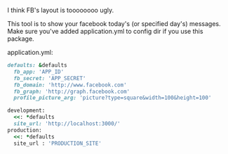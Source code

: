 I think FB's layout is toooooooo ugly.

This tool is to show your facebook today's (or specified day's) messages.
Make sure you've added application.yml to config dir if you use this package.

application.yml:
```ruby
defaults: &defaults
  fb_app: 'APP_ID'
  fb_secret: 'APP_SECRET'
  fb_domain: 'http://www.facebook.com'
  fb_graph: 'http://graph.facebook.com'
  profile_picture_arg: 'picture?type=square&width=100&height=100'

development:
  <<: *defaults
  site_url: 'http://localhost:3000/'
production:
  <<: *defaults
  site_url : 'PRODUCTION_SITE'
```
